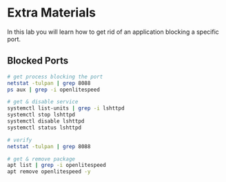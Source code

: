 # Extra Materials

In this lab you will learn how to get rid of an application blocking a specific port.

## Blocked Ports

```bash
# get process blocking the port
netstat -tulpan | grep 8088
ps aux | grep -i openlitespeed

# get & disable service
systemctl list-units | grep -i lshttpd
systemctl stop lshttpd
systemctl disable lshttpd
systemctl status lshttpd

# verify
netstat -tulpan | grep 8088

# get & remove package
apt list | grep -i openlitespeed
apt remove openlitespeed -y
```
